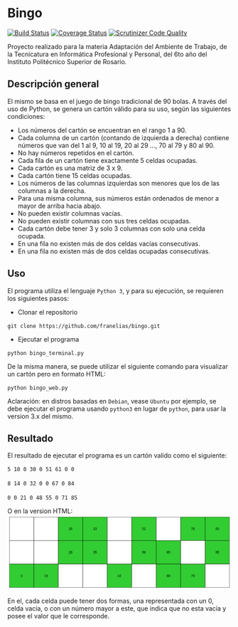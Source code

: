 # Bingo
[![Build Status](https://travis-ci.com/franelias/bingo.svg?branch=master)](https://travis-ci.com/franelias/bingo)
[![Coverage Status](https://coveralls.io/repos/github/franelias/bingo/badge.svg?branch=master)](https://coveralls.io/github/franelias/bingo?branch=master)
[![Scrutinizer Code Quality](https://scrutinizer-ci.com/g/franelias/bingo/badges/quality-score.png?b=master)](https://scrutinizer-ci.com/g/franelias/bingo/?branch=master)

Proyecto realizado para la materia Adaptación del Ambiente de Trabajo, de la Tecnicatura en Informática Profesional y Personal, del 6to año del Instituto Politécnico Superior de Rosario.

## Descripción general

El mismo se basa en el juego de bingo tradicional de 90 bolas. A través del uso de Python, se genera un cartón válido para su uso, según las siguientes condiciones:
- Los números del cartón se encuentran en el rango 1 a 90.
- Cada columna de un cartón (contando de izquierda a derecha) contiene números que van del 1 al 9, 10 al 19, 20 al 29 ..., 70 al 79 y 80 al 90.
- No hay números repetidos en el cartón.
- Cada fila de un cartón tiene exactamente 5 celdas ocupadas.
- Cada cartón es una matriz de 3 x 9.
- Cada cartón tiene 15 celdas ocupadas.
- Los números de las columnas izquierdas son menores que los de las columnas a la derecha.
- Para una misma columna, sus números están ordenados de menor a mayor de arriba hacia abajo.
- No pueden existir columnas vacías.
- No pueden existir columnas con sus tres celdas ocupadas.
- Cada cartón debe tener 3 y solo 3 columnas con solo una celda ocupada.
- En una fila no existen más de dos celdas vacías consecutivas.
- En una fila no existen más de dos celdas ocupadas consecutivas.


## Uso
El programa utiliza el lenguaje `Python 3`, y para su ejecución, se requieren los siguientes pasos:
- Clonar el repositorio
```
git clone https://github.com/franelias/bingo.git
```
- Ejecutar el programa
```
python bingo_terminal.py
```

De la misma manera, se puede utilizar el siguiente comando para visualizar un cartón pero en formato HTML:
```
python bingo_web.py
```

Aclaración: en distros basadas en `Debian`, vease `Ubuntu` por ejemplo, se debe ejecutar el programa usando `python3` en lugar de `python`, para usar la version 3.x del mismo.

## Resultado
El resultado de ejecutar el programa es un cartón valido como el siguiente:
```
5 10 0 30 0 51 61 0 0

8 14 0 32 0 0 67 0 84

0 0 21 0 48 55 0 71 85
```
O en la version HTML:
![Imagen carton](img/bingo_ejemplo.png)

En el, cada celda puede tener dos formas, una representada con un 0, celda vacía, o con un número mayor a este, que indica que no esta vacía y posee el valor que le corresponde.
